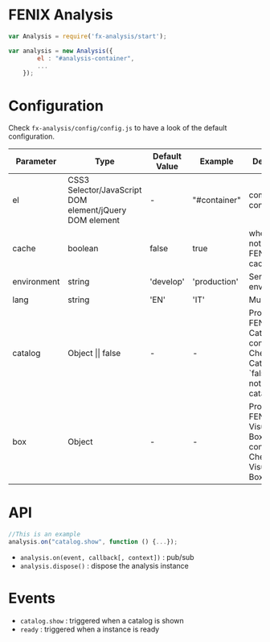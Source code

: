 # FENIX Analysis

```javascript
var Analysis = require('fx-analysis/start');

var analysis = new Analysis({
        el : "#analysis-container",
        ...
    });
```

# Configuration

Check `fx-analysis/config/config.js` to have a look of the default configuration.

<table>
   <thead>
      <tr>
         <th>Parameter</th>
         <th>Type</th>
         <th>Default Value</th>
         <th>Example</th>
         <th>Description</th>
      </tr>
   </thead>
   <tbody>
      <tr>
         <td>el</td>
         <td>CSS3 Selector/JavaScript DOM element/jQuery DOM element</td>
         <td> - </td>
         <td>"#container"</td>
         <td>component container</td>
      </tr>
      <tr>
         <td>cache</td>
         <td>boolean</td>
         <td>false</td>
         <td>true</td>
         <td>whether or not to use FENIX bridge cache</td>
      </tr>
      <tr>
         <td>environment</td>
         <td>string</td>
         <td>'develop'</td>
         <td>'production'</td>
         <td>Server environment</td>
      </tr>
      <tr>
         <td>lang</td>
         <td>string</td>
         <td>'EN'</td>
         <td>'IT'</td>
         <td>Multilingual</td>
      </tr>
      <tr>
         <td>catalog</td>
         <td>Object || false </td>
         <td> - </td>
         <td> - </td>
         <td>Proxied FENIX Catalog configuration. Check FENIX Catalog. `false` to do not render catalog</td>
      </tr>
      <tr>
         <td>box</td>
         <td>Object</td>
         <td> - </td>
         <td> - </td>
         <td>Proxied FENIX Visualization Box configuration. Check FENIX Visualization Box.</td>
      </tr>
   </tbody>
</table>

# API

```javascript
//This is an example
analysis.on("catalog.show", function () {...});
```

- `analysis.on(event, callback[, context])` : pub/sub 
- `analysis.dispose()` : dispose the analysis instance

# Events

- `catalog.show` : triggered when a catalog is shown
- `ready` : triggered when a instance is ready